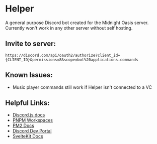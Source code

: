 # Helper

A general purpose Discord bot created for the Midnight Oasis server. Currently won't work in any other server without self hosting. 

## Invite to server:
`https://discord.com/api/oauth2/authorize?client_id={CLIENT_ID}&permissions=8&scope=bot%20applications.commands`

## Known Issues:
 - Music player commands still work if Helper isn't connected to a VC

## Helpful Links:
- [Discord.js docs](https://discord.js.org/#/docs/main/stable/general/welcome)  
- [PNPM Workspaces](https://pnpm.io/workspaces)  
- [PM2 Docs](https://pm2.keymetrics.io/docs/usage/application-declaration/)  
- [Discord Dev Portal](https://discord.com/developers/applications)  
- [SvelteKit Docs](https://kit.svelte.dev/docs/introduction)  
